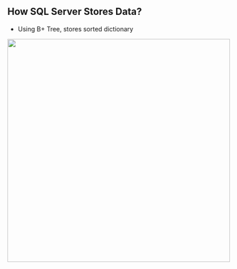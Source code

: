 ## How SQL Server Stores Data?
- Using B+ Tree, stores sorted dictionary 

<img src="https://upload.wikimedia.org/wikipedia/commons/thumb/3/37/Bplustree.png/800px-Bplustree.png" width="500" />
